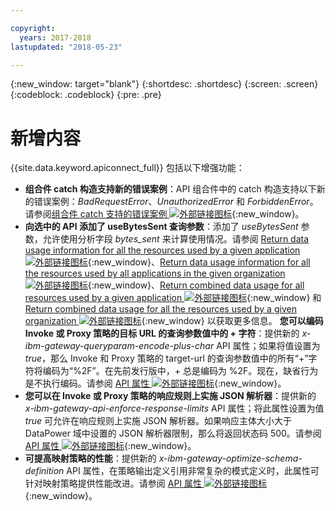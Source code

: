 ```yaml
---

copyright:
  years: 2017-2018
lastupdated: "2018-05-23"

---
```


{:new_window: target="blank"}
{:shortdesc: .shortdesc}
{:screen: .screen}
{:codeblock: .codeblock}
{:pre: .pre}

# 新增内容

{{site.data.keyword.apiconnect_full}} 包括以下增强功能：


- **组合件 catch 构造支持新的错误案例**：API 组合件中的 catch 构造支持以下新的错误案例：*BadRequestError*、*UnauthorizedError* 和 *ForbiddenError*。请参阅[组合件 catch 支持的错误案例 ![外部链接图标](../../icons/launch-glyph.svg "外部链接图标")](https://www.ibm.com/support/knowledgecenter/en/SSFS6T/com.ibm.apic.toolkit.doc/ref_toolkit_catch_errors.html){:new_window}。
- **向选中的 API 添加了 useBytesSent 查询参数**：添加了 *useBytesSent* 参数，允许使用分析字段 *bytes_sent* 来计算使用情况。请参阅 [Return data usage information for all the resources used by a given application ![外部链接图标](../../icons/launch-glyph.svg "外部链接图标")](https://www.ibm.com/support/knowledgecenter/en/SSFS6T/com.ibm.apic.apirest.doc/apirest_reference_topics/rest_op_portal_orgs__orgID__analytics_apps__appID__data-usageGET.html){:new_window}、[Return data usage information for all the resources used by all applications in the given organization ![外部链接图标](../../icons/launch-glyph.svg "外部链接图标")](https://www.ibm.com/support/knowledgecenter/en/SSFS6T/com.ibm.apic.apirest.doc/apirest_reference_topics/rest_op_portal_orgs__orgID__analytics_apps_data-usageGET.html){:new_window}、[Return combined data usage for all resources used by a given application ![外部链接图标](../../icons/launch-glyph.svg "外部链接图标")](https://www.ibm.com/support/knowledgecenter/en/SSFS6T/com.ibm.apic.apirest.doc/apirest_reference_topics/rest_op_portal_orgs__orgID__analytics_apps__appID__data-usage_allGET.html){:new_window} 和 [Return combined data usage for all the resources used by a given organization ![外部链接图标](../../icons/launch-glyph.svg "外部链接图标")](https://www.ibm.com/support/knowledgecenter/en/SSFS6T/com.ibm.apic.apirest.doc/apirest_reference_topics/rest_op_portal_orgs__orgID__analytics_data-usage_allGET.html){:new_window} 以获取更多信息。
**您可以编码 Invoke 或 Proxy 策略的目标 URL 的查询参数值中的 + 字符**：提供新的 *x-ibm-gateway-queryparam-encode-plus-char* API 属性；如果将值设置为 *true*，那么 Invoke 和 Proxy 策略的 target-url 的查询参数值中的所有“+”字符将编码为“%2F”。在先前发行版中，+ 总是编码为 %2F。现在，缺省行为是不执行编码。请参阅 [API 属性 ![外部链接图标](../../icons/launch-glyph.svg "外部链接图标")](https://www.ibm.com/support/knowledgecenter/en/SSFS6T/com.ibm.apic.toolkit.doc/configuration_props.html){:new_window}。
- **您可以在 Invoke 或 Proxy 策略的响应规则上实施 JSON 解析器**：提供新的 *x-ibm-gateway-api-enforce-response-limits* API 属性；将此属性设置为值 *true* 可允许在响应规则上实施 JSON 解析器。如果响应主体大小大于 DataPower 域中设置的 JSON 解析器限制，那么将返回状态码 500。请参阅 [API 属性 ![外部链接图标](../../icons/launch-glyph.svg "外部链接图标")](https://www.ibm.com/support/knowledgecenter/en/SSFS6T/com.ibm.apic.toolkit.doc/configuration_props.html){:new_window}。
- **可提高映射策略的性能**：提供新的 *x-ibm-gateway-optimize-schema-definition* API 属性，在策略输出定义引用非常复杂的模式定义时，此属性可针对映射策略提供性能改进。请参阅 [API 属性 ![外部链接图标](../../icons/launch-glyph.svg "外部链接图标")](https://www.ibm.com/support/knowledgecenter/en/SSFS6T/com.ibm.apic.toolkit.doc/configuration_props.html){:new_window}。
